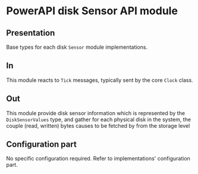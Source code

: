 # PowerAPI disk Sensor API module

## Presentation

Base types for each disk `Sensor` module implementations.

## In

This module reacts to `Tick` messages, typically sent by the core `Clock` class.

## Out

This module provide disk sensor information which is represented by the `DiskSensorValues` type, and gather for each physical disk in the system, the couple (read, written) bytes causes to be fetched by from the storage level

## Configuration part

No specific configuration required. Refer to implementations' configuration part.
